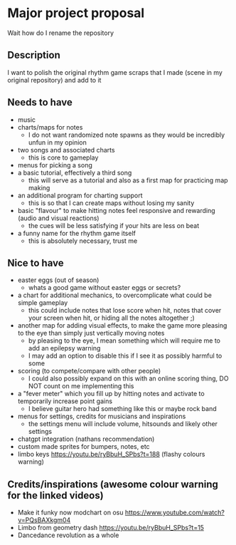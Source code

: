 # Major project proposal
Wait how do I rename the repository

## Description
I want to polish the original rhythm game scraps that I made (scene in my original repository) and add to it

## Needs to have
- music
- charts/maps for notes
  - I do not want randomized note spawns as they would be incredibly unfun in my opinion
- two songs and associated charts
  - this is core to gameplay
- menus for picking a song
- a basic tutorial, effectively a third song
  - this will serve as a tutorial and also as a first map for practicing map making
- an additional program for charting support
  - this is so that I can create maps without losing my sanity
- basic "flavour" to make hitting notes feel responsive and rewarding (audio and visual reactions)
  - the cues will be less satisfying if your hits are less on beat
- a funny name for the rhythm game itself
  - this is absolutely necessary, trust me


## Nice to have
- easter eggs (out of season)
  - whats a good game without easter eggs or secrets?
- a chart for additional mechanics, to overcomplicate what could be simple gameplay
  - this could include notes that lose score when hit, notes that cover your screen when hit, or hiding all the notes altogether ;)
- another map for adding visual effects, to make the game more pleasing to the eye than simply just vertically moving notes
  - by pleasing to the eye, I mean something which will require me to add an epilepsy warning
  - I may add an option to disable this if I see it as possibly harmful to some
- scoring (to compete/compare with other people)
  - I could also possibly expand on this with an online scoring thing, DO NOT count on me implementing this
- a "fever meter" which you fill up by hitting notes and activate to temporarily increase point gains
  - I believe guitar hero had something like this or maybe rock band
- menus for settings, credits for musicians and inspirations
  - the settings menu will include volume, hitsounds and likely other settings
- chatgpt integration (nathans recommendation)
- custom made sprites for bumpers, notes, etc
- limbo keys https://youtu.be/ryBbuH_SPbs?t=188 (flashy colours warning)

## Credits/inspirations (awesome colour warning for the linked videos)
- Make it funky now modchart on osu https://www.youtube.com/watch?v=PQsBAXkgm04
- Limbo from geometry dash https://youtu.be/ryBbuH_SPbs?t=15
- Dancedance revolution as a whole
